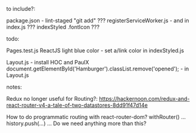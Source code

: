 
to include?:

package.json - lint-staged "git add" ???
registerServiceWorker.js - and in index.js ???
indexStyled .fontIcon ???





todo:

Pages.test.js
ReactJS light blue color - set a/link color in indexStyled.js

Layout.js - install HOC and PaulX
document.getElementById('Hamburger').classList.remove('opened'); - in Layout.js





notes:

Redux no longer useful for Routing?:
https://hackernoon.com/redux-and-react-router-v4-a-tale-of-two-datastores-8dd91f47d14e

How to do programmatic routing with react-router-dom? withRouter() ... history.push(...) ... Do we need anything more than this?





